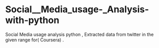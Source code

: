 # Social__Media_usage-_Analysis-with-python
Social Media usage analysis python , Extracted data from twitter in the given range for( Coursera) .
